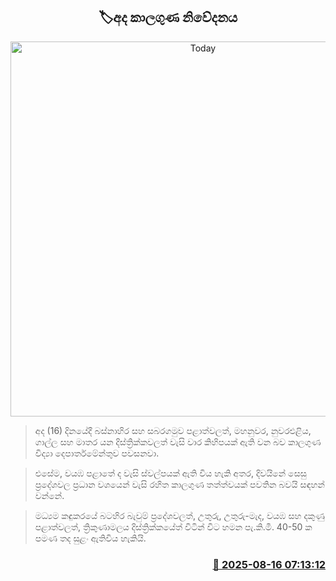 <p align='center'><b><h2 align='center' title='Today's weather forecast'>🏷අද කාලගුණ නිවේදනය</h2></b></p>
<p align='center'><img src='https://helakuru.sgp1.cdn.digitaloceanspaces.com/esana/images/lib/weather-thumb-new-1[1].jpg' width='600' alt='Today's weather forecast'></p>

> අද (16) දිනයේදී බස්නාහිර සහ සබරගමුව පළාත්වලත්, මහනුවර, නුවරඑළිය, ගාල්ල සහ මාතර යන දිස්ත්‍රික්කවලත් වැසි වාර කිහිපයක් ඇති වන බව කාලගුණ විද්‍යා දෙපාර්තමේන්තුව පවසනවා.

> එසේම, වයඹ පළාතේ ද වැසි ස්වල්පයක් ඇති විය හැකි අතර, දිවයිනේ සෙසු ප්‍රදේශවල ප්‍රධාන වශයෙන් වැසි රහිත කාලගුණ තත්ත්වයක් පවතින බවයි සඳහන් වන්නේ.

> මධ්‍යම කඳුකරයේ බටහිර බැවුම් ප්‍රදේශවලත්, උතුරු, උතුරු-මැද, වයඹ සහ දකුණු පළාත්වලත්, ත්‍රිකුණාමලය දිස්ත්‍රික්කයේත් විටින් විට හමන පැ.කි.මී. 40-50 ක පමණ තද සුළං ඇතිවිය හැකියි.



<h3 align='right'><a href='https://www.helakuru.lk/esana/p/112748/'>📅 2025-08-16 07:13:12</a></h3>
